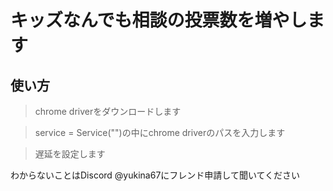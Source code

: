 # キッズなんでも相談の投票数を増やします

## 使い方
>chrome driverをダウンロードします

>service = Service("")の中にchrome driverのパスを入力します

>遅延を設定します

わからないことはDiscord @yukina67にフレンド申請して聞いてください
